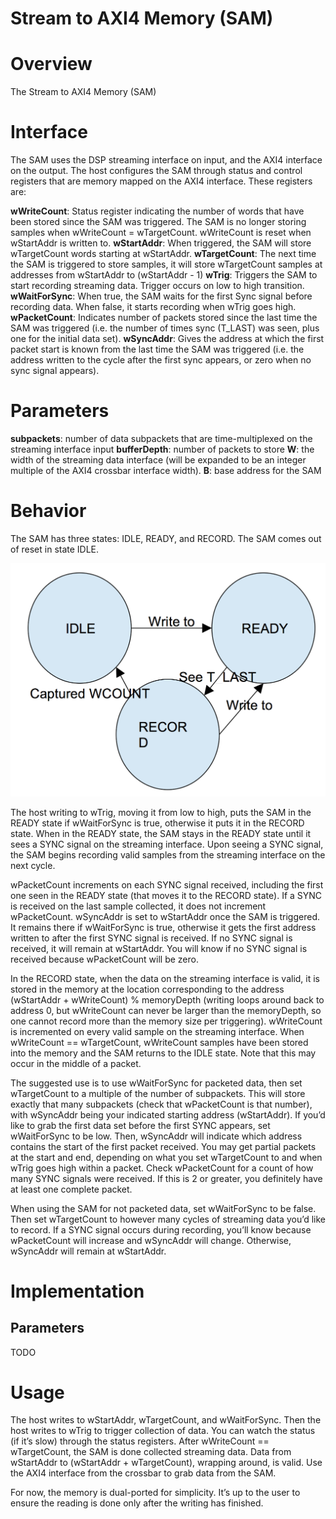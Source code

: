 Stream to AXI4 Memory (SAM)
=======================

# Overview

The Stream to AXI4 Memory (SAM) 

# Interface

The SAM uses the DSP streaming interface on input, and the AXI4 interface on the output. 
The host configures the SAM through status and control registers that are memory mapped on the AXI4 interface. 
These registers are:

__wWriteCount__: Status register indicating the number of words that have been stored since the SAM was triggered. The SAM is no longer storing samples when wWriteCount = wTargetCount. wWriteCount is reset when wStartAddr is written to.
__wStartAddr__: When triggered, the SAM will store wTargetCount words starting at wStartAddr.
__wTargetCount__: The next time the SAM is triggered to store samples, it will store wTargetCount samples at addresses from wStartAddr to (wStartAddr - 1)
__wTrig__: Triggers the SAM to start recording streaming data. Trigger occurs on low to high transition.
__wWaitForSync__: When true, the SAM waits for the first Sync signal before recording data. When false, it starts recording when wTrig goes high.
__wPacketCount__: Indicates number of packets stored since the last time the SAM was triggered (i.e. the number of times sync (T_LAST) was seen, plus one for the initial data set).
__wSyncAddr__: Gives the address at which the first packet start is known from the last time the SAM was triggered (i.e. the address written to the cycle after the first sync appears, or zero when no sync signal appears).

# Parameters

__subpackets__: number of data subpackets that are time-multiplexed on the streaming interface input
__bufferDepth__: number of packets to store
__W__: the width of the streaming data interface (will be expanded to be an integer multiple of the AXI4 crossbar interface width).
__B__: base address for the SAM

# Behavior

The SAM has three states: IDLE, READY, and RECORD.
The SAM comes out of reset in state IDLE.

![FSM](FSM.png)


The host writing to wTrig, moving it from low to high, puts the SAM in the READY state if wWaitForSync is true, otherwise it puts it in the RECORD state. 
When in the READY state, the SAM stays in the READY state until it sees a SYNC signal on the streaming interface. 
Upon seeing a SYNC signal, the SAM begins recording valid samples from the streaming interface on the next cycle.

wPacketCount increments on each SYNC signal received, including the first one seen in the READY state (that moves it to the RECORD state). 
If a SYNC is received on the last sample collected, it does not increment wPacketCount. 
wSyncAddr is set to wStartAddr once the SAM is triggered. 
It remains there if wWaitForSync is true, otherwise it gets the first address written to after the first SYNC signal is received. 
If no SYNC signal is received, it will remain at wStartAddr. 
You will know if no SYNC signal is received because wPacketCount will be zero.

In the RECORD state, when the data on the streaming interface is valid, it is stored in the memory at the location corresponding to the address (wStartAddr + wWriteCount) % memoryDepth (writing loops around back to address 0, but wWriteCount can never be larger than the memoryDepth, so one cannot record more than the memory size per triggering). 
wWriteCount is incremented on every valid sample on the streaming interface. 
When wWriteCount == wTargetCount, wWriteCount samples have been stored into the memory and the SAM returns to the IDLE state. 
Note that this may occur in the middle of a packet.

The suggested use is to use wWaitForSync for packeted data, then set wTargetCount to a multiple of the number of subpackets. 
This will store exactly that many subpackets (check that wPacketCount is that number), with wSyncAddr being your indicated starting address (wStartAddr). 
If you’d like to grab the first data set before the first SYNC appears, set wWaitForSync to be low. 
Then, wSyncAddr will indicate which address contains the start of the first packet received. 
You may get partial packets at the start and end, depending on what you set wTargetCount to and when wTrig goes high within a packet. 
Check wPacketCount for a count of how many SYNC signals were received. 
If this is 2 or greater, you definitely have at least one complete packet.

When using the SAM for not packeted data, set wWaitForSync to be false. 
Then set wTargetCount to however many cycles of streaming data you’d like to record. 
If a SYNC signal occurs during recording, you’ll know because wPacketCount will increase and wSyncAddr will change. 
Otherwise, wSyncAddr will remain at wStartAddr.


# Implementation

## Parameters

TODO

# Usage

The host writes to wStartAddr, wTargetCount, and wWaitForSync. 
Then the host writes to wTrig to trigger collection of data. 
You can watch the status (if it’s slow) through the status registers. 
After wWriteCount == wTargetCount, the SAM is done collected streaming data. 
Data from wStartAddr to (wStartAddr + wTargetCount), wrapping around, is valid. 
Use the AXI4 interface from the crossbar to grab data from the SAM. 

For now, the memory is dual-ported for simplicity. 
It’s up to the user to ensure the reading is done only after the writing has finished.

